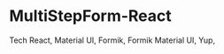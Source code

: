 # MultiStepForm-React

Tech
    React,
    Material UI,
    Formik,
    Formik Material UI,
    Yup,
    